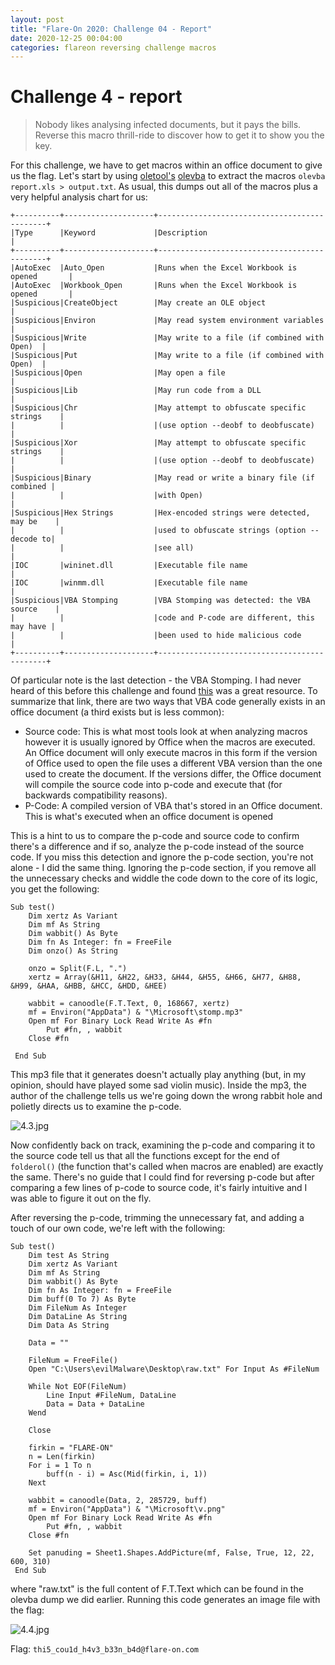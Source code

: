 ```yaml
---
layout: post
title: "Flare-On 2020: Challenge 04 - Report"
date: 2020-12-25 00:04:00
categories: flareon reversing challenge macros
---
```

# Challenge 4 - report

> Nobody likes analysing infected documents, but it pays the bills. Reverse this macro thrill-ride to discover how to get it to show you the key.

For this challenge, we have to get macros within an office document to give us the flag. Let's start by using [oletool's](https://github.com/decalage2/oletools) [olevba](https://github.com/decalage2/oletools/wiki/olevba) to extract the macros `olevba report.xls > output.txt`. As usual, this dumps out all of the macros plus a very helpful analysis chart for us:

```
+----------+--------------------+---------------------------------------------+
|Type      |Keyword             |Description                                  |
+----------+--------------------+---------------------------------------------+
|AutoExec  |Auto_Open           |Runs when the Excel Workbook is opened       |
|AutoExec  |Workbook_Open       |Runs when the Excel Workbook is opened       |
|Suspicious|CreateObject        |May create an OLE object                     |
|Suspicious|Environ             |May read system environment variables        |
|Suspicious|Write               |May write to a file (if combined with Open)  |
|Suspicious|Put                 |May write to a file (if combined with Open)  |
|Suspicious|Open                |May open a file                              |
|Suspicious|Lib                 |May run code from a DLL                      |
|Suspicious|Chr                 |May attempt to obfuscate specific strings    |
|          |                    |(use option --deobf to deobfuscate)          |
|Suspicious|Xor                 |May attempt to obfuscate specific strings    |
|          |                    |(use option --deobf to deobfuscate)          |
|Suspicious|Binary              |May read or write a binary file (if combined |
|          |                    |with Open)                                   |
|Suspicious|Hex Strings         |Hex-encoded strings were detected, may be    |
|          |                    |used to obfuscate strings (option --decode to|
|          |                    |see all)                                     |
|IOC       |wininet.dll         |Executable file name                         |
|IOC       |winmm.dll           |Executable file name                         |
|Suspicious|VBA Stomping        |VBA Stomping was detected: the VBA source    |
|          |                    |code and P-code are different, this may have |
|          |                    |been used to hide malicious code             |
+----------+--------------------+---------------------------------------------+
```

Of particular note is the last detection - the VBA Stomping. I had never heard of this before this challenge and found [this](https://github.com/bontchev/pcodedmp) was a great resource. To summarize that link, there are two ways that VBA code generally exists in an office document (a third exists but is less common):

* Source code: This is what most tools look at when analyzing macros however it is usually ignored by Office when the macros are executed. An Office document will only execute macros in this form if the version of Office used to open the file uses a different VBA version than the one used to create the document. If the versions differ, the Office document will compile the source code into p-code and execute that (for backwards compatibility reasons).
* P-Code: A compiled version of VBA that's stored in an Office document. This is what's executed when an office document is opened

This is a hint to us to compare the p-code and source code to confirm there's a difference and if so, analyze the p-code instead of the source code. If you miss this detection and ignore the p-code section, you're not alone - I did the same thing. Ignoring the p-code section, if you remove all the unnecessary checks and widdle the code down to the core of its logic, you get the following:

```
Sub test()
    Dim xertz As Variant
    Dim mf As String
    Dim wabbit() As Byte
    Dim fn As Integer: fn = FreeFile
    Dim onzo() As String
    
    onzo = Split(F.L, ".")
    xertz = Array(&H11, &H22, &H33, &H44, &H55, &H66, &H77, &H88, &H99, &HAA, &HBB, &HCC, &HDD, &HEE)
    
    wabbit = canoodle(F.T.Text, 0, 168667, xertz)
    mf = Environ("AppData") & "\Microsoft\stomp.mp3"
    Open mf For Binary Lock Read Write As #fn
        Put #fn, , wabbit
    Close #fn
 
 End Sub
 ```

This mp3 file that it generates doesn't actually play anything (but, in my opinion, should have played some sad violin music). Inside the mp3, the author of the challenge tells us we're going down the wrong rabbit hole and polietly directs us to examine the p-code.

![4.3.jpg](https://imgur.com/8JSeoSp.jpg)

Now confidently back on track, examining the p-code and comparing it to the source code tell us that all the functions except for the end of `folderol()` (the function that's called when macros are enabled) are exactly the same. There's no guide that I could find for reversing p-code but after comparing a few lines of p-code to source code, it's fairly intuitive and I was able to figure it out on the fly.

After reversing the p-code, trimming the unnecessary fat, and adding a touch of our own code, we're left with the following:

```
Sub test()
    Dim test As String
    Dim xertz As Variant
    Dim mf As String
    Dim wabbit() As Byte
    Dim fn As Integer: fn = FreeFile
    Dim buff(0 To 7) As Byte
    Dim FileNum As Integer
    Dim DataLine As String
    Dim Data As String
    
    Data = ""
    
    FileNum = FreeFile()
    Open "C:\Users\evilMalware\Desktop\raw.txt" For Input As #FileNum
    
    While Not EOF(FileNum)
        Line Input #FileNum, DataLine
        Data = Data + DataLine
    Wend
    
    Close
    
    firkin = "FLARE-ON"
    n = Len(firkin)
    For i = 1 To n
        buff(n - i) = Asc(Mid(firkin, i, 1))
    Next
    
    wabbit = canoodle(Data, 2, 285729, buff)
    mf = Environ("AppData") & "\Microsoft\v.png"
    Open mf For Binary Lock Read Write As #fn
        Put #fn, , wabbit
    Close #fn
    
    Set panuding = Sheet1.Shapes.AddPicture(mf, False, True, 12, 22, 600, 310)
 End Sub
 ```

where "raw.txt" is the full content of F.T.Text which can be found in the olevba dump we did earlier. Running this code generates an image file with the flag:


![4.4.jpg](https://imgur.com/7x95Svi.jpg)


Flag: `thi5_cou1d_h4v3_b33n_b4d@flare-on.com`
